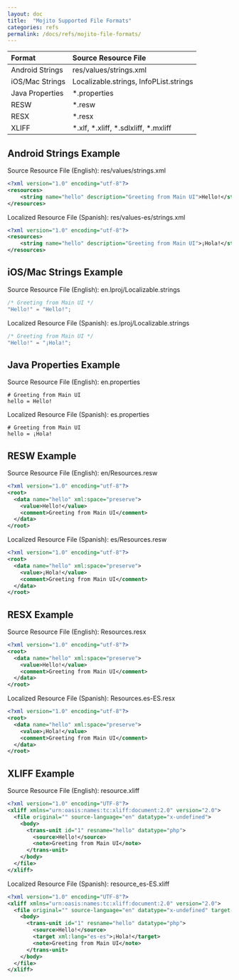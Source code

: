 ```yaml
---
layout: doc
title:  "Mojito Supported File Formats"
categories: refs
permalink: /docs/refs/mojito-file-formats/
---
```



| Format            | Source Resource File                   |
|:------------------|:---------------------------------------|
| Android Strings   | res/values/strings.xml                 |
| iOS/Mac Strings   | Localizable.strings, InfoPList.strings |
| Java Properties   | *.properties                           |
| RESW              | *.resw                                 |
| RESX              | *.resx                                 |
| XLIFF             | *.xlf, *.xliff, *.sdlxliff, *.mxliff   |


## Android Strings Example
Source Resource File (English): res/values/strings.xml


```xml
<?xml version="1.0" encoding="utf-8"?>
<resources>
    <string name="hello" description="Greeting from Main UI">Hello!</string>
</resources>
```

Localized Resource File (Spanish): res/values-es/strings.xml


```xml
<?xml version="1.0" encoding="utf-8"?>
<resources>
    <string name="hello" description="Greeting from Main UI">¡Hola!</string>
</resources>
```

## iOS/Mac Strings Example
Source Resource File (English): en.lproj/Localizable.strings


```c++
/* Greeting from Main UI */
"Hello!" = "Hello!";
```

Localized Resource File (Spanish): es.lproj/Localizable.strings


```c++
/* Greeting from Main UI */
"Hello!" = "¡Hola!";
```


## Java Properties Example
Source Resource File (English): en.properties


```properties
# Greeting from Main UI
hello = Hello!
```

Localized Resource File (Spanish): es.properties


```properties
# Greeting from Main UI
hello = ¡Hola!
```


## RESW Example
Source Resource File (English): en/Resources.resw


```xml
<?xml version="1.0" encoding="utf-8"?>
<root>
  <data name="hello" xml:space="preserve">
    <value>Hello!</value>
    <comment>Greeting from Main UI</comment>
  </data>
</root>
```

Localized Resource File (Spanish): es/Resources.resw


```xml
<?xml version="1.0" encoding="utf-8"?>
<root>
  <data name="hello" xml:space="preserve">
    <value>¡Hola!</value>
    <comment>Greeting from Main UI</comment>
  </data>
</root>
```


## RESX Example
Source Resource File (English): Resources.resx


```xml
<?xml version="1.0" encoding="utf-8"?>
<root>
  <data name="hello" xml:space="preserve">
    <value>Hello!</value>
    <comment>Greeting from Main UI</comment>
  </data>
</root>
```

Localized Resource File (Spanish): Resources.es-ES.resx


```xml
<?xml version="1.0" encoding="utf-8"?>
<root>
  <data name="hello" xml:space="preserve">
    <value>¡Hola!</value>
    <comment>Greeting from Main UI</comment>
  </data>
</root>
```


## XLIFF Example
Source Resource File (English): resource.xliff    


```xml
<?xml version="1.0" encoding="UTF-8"?>
<xliff xmlns="urn:oasis:names:tc:xliff:document:2.0" version="2.0">
  <file original="" source-language="en" datatype="x-undefined">
    <body>
      <trans-unit id="1" resname="hello" datatype="php">
        <source>Hello!</source>
        <note>Greeting from Main UI</note>
      </trans-unit>
    </body>
  </file>
</xliff>   
```

Localized Resource File (Spanish): resource_es-ES.xliff


```xml
<?xml version="1.0" encoding="UTF-8"?>
<xliff xmlns="urn:oasis:names:tc:xliff:document:2.0" version="2.0">
  <file original="" source-language="en" datatype="x-undefined" target-language="es-es">
    <body>
      <trans-unit id="1" resname="hello" datatype="php">
        <source>Hello!</source>
        <target xml:lang="es-es">¡Hola!</target>
        <note>Greeting from Main UI</note>
      </trans-unit>
    </body>
  </file>
</xliff>   
```


